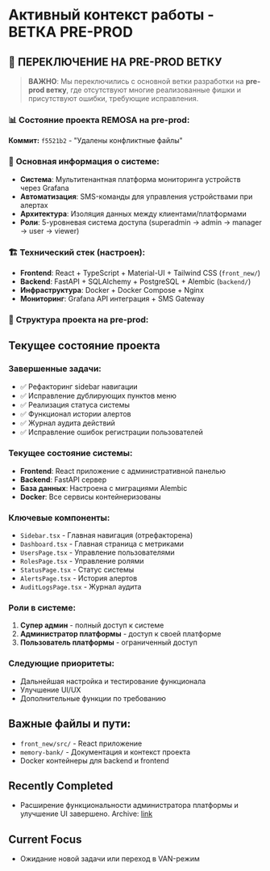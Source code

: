 # Активный контекст работы - ВЕТКА PRE-PROD

## 🔄 **ПЕРЕКЛЮЧЕНИЕ НА PRE-PROD ВЕТКУ**

> **ВАЖНО**: Мы переключились с основной ветки разработки на **pre-prod ветку**, где отсутствуют многие реализованные фишки и присутствуют ошибки, требующие исправления.

### 📊 **Состояние проекта REMOSA на pre-prod:**

**Коммит:** `f5521b2` - "Удалены конфликтные файлы"

### 🎯 **Основная информация о системе:**
- **Система**: Мультитенантная платформа мониторинга устройств через Grafana
- **Автоматизация**: SMS-команды для управления устройствами при алертах
- **Архитектура**: Изоляция данных между клиентами/платформами
- **Роли**: 5-уровневая система доступа (superadmin → admin → manager → user → viewer)

### 🏗️ **Технический стек (настроен):**
- **Frontend**: React + TypeScript + Material-UI + Tailwind CSS (`front_new/`)
- **Backend**: FastAPI + SQLAlchemy + PostgreSQL + Alembic (`backend/`)
- **Инфраструктура**: Docker + Docker Compose + Nginx
- **Мониторинг**: Grafana API интеграция + SMS Gateway

### 📂 **Структура проекта на pre-prod:**

## Текущее состояние проекта

### Завершенные задачи:
- ✅ Рефакторинг sidebar навигации
- ✅ Исправление дублирующих пунктов меню
- ✅ Реализация статуса системы
- ✅ Функционал истории алертов
- ✅ Журнал аудита действий
- ✅ Исправление ошибок регистрации пользователей

### Текущее состояние системы:
- **Frontend**: React приложение с административной панелью
- **Backend**: FastAPI сервер
- **База данных**: Настроена с миграциями Alembic
- **Docker**: Все сервисы контейнеризованы

### Ключевые компоненты:
- `Sidebar.tsx` - Главная навигация (отрефакторена)
- `Dashboard.tsx` - Главная страница с метриками
- `UsersPage.tsx` - Управление пользователями
- `RolesPage.tsx` - Управление ролями
- `StatusPage.tsx` - Статус системы
- `AlertsPage.tsx` - История алертов
- `AuditLogsPage.tsx` - Журнал аудита

### Роли в системе:
1. **Супер админ** - полный доступ к системе
2. **Администратор платформы** - доступ к своей платформе
3. **Пользователь платформы** - ограниченный доступ

### Следующие приоритеты:
- Дальнейшая настройка и тестирование функционала
- Улучшение UI/UX
- Дополнительные функции по требованию

## Важные файлы и пути:
- `front_new/src/` - React приложение
- `memory-bank/` - Документация и контекст проекта
- Docker контейнеры для backend и frontend

## Recently Completed
- Расширение функциональности администратора платформы и улучшение UI завершено. Archive: [link](../archive/archive-platform-admin-ui-enhancement.md)

## Current Focus
- Ожидание новой задачи или переход в VAN-режим

